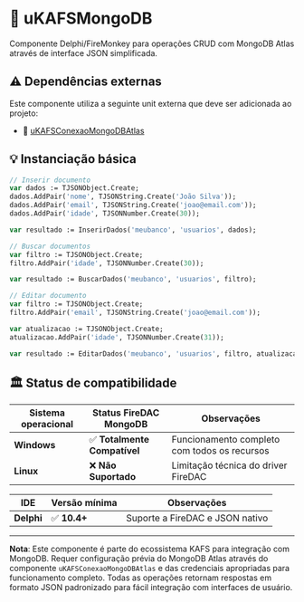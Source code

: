 # 🧩 uKAFSMongoDB

Componente Delphi/FireMonkey para operações CRUD com MongoDB Atlas através de interface JSON simplificada.

## ⚠️ Dependências externas

Este componente utiliza a seguinte unit externa que deve ser adicionada ao projeto:

- 🧩 [uKAFSConexaoMongoDBAtlas](https://github.com/ViniciusdoAmaralReis/uKAFSConexaoMongoDBAtlas)

## 💡 Instanciação básica

```pascal
// Inserir documento
var dados := TJSONObject.Create;
dados.AddPair('nome', TJSONString.Create('João Silva'));
dados.AddPair('email', TJSONString.Create('joao@email.com'));
dados.AddPair('idade', TJSONNumber.Create(30));

var resultado := InserirDados('meubanco', 'usuarios', dados);
```

```pascal
// Buscar documentos
var filtro := TJSONObject.Create;
filtro.AddPair('idade', TJSONNumber.Create(30));

var resultado := BuscarDados('meubanco', 'usuarios', filtro);
```

```pascal
// Editar documento
var filtro := TJSONObject.Create;
filtro.AddPair('email', TJSONString.Create('joao@email.com'));

var atualizacao := TJSONObject.Create;
atualizacao.AddPair('idade', TJSONNumber.Create(31));

var resultado := EditarDados('meubanco', 'usuarios', filtro, atualizacao);
```

## 🏛️ Status de compatibilidade

| Sistema operacional | Status FireDAC MongoDB | Observações |
|---------------------|------------------------|-------------|
| **Windows** | ✅ **Totalmente Compatível** | Funcionamento completo com todos os recursos |
| **Linux** | ❌ **Não Suportado** | Limitação técnica do driver FireDAC |

| IDE | Versão mínima | Observações |
|---------------------|------------------------|-------------|
| **Delphi** | ✅ **10.4+** | Suporte a FireDAC e JSON nativo |

---

**Nota**: Este componente é parte do ecossistema KAFS para integração com MongoDB. Requer configuração prévia do MongoDB Atlas através do componente `uKAFSConexaoMongoDBAtlas` e das credenciais apropriadas para funcionamento completo. Todas as operações retornam respostas em formato JSON padronizado para fácil integração com interfaces de usuário.
